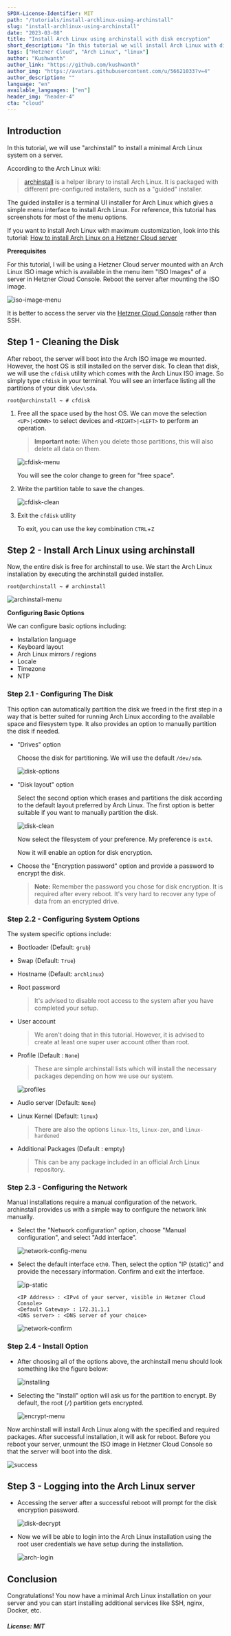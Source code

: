 ```yaml
---
SPDX-License-Identifier: MIT
path: "/tutorials/install-archlinux-using-archinstall"
slug: "install-archlinux-using-archinstall"
date: "2023-03-08"
title: "Install Arch Linux using archinstall with disk encryption"
short_description: "In this tutorial we will install Arch Linux with disk encryption with minimal commands to execute"
tags: ["Hetzner Cloud", "Arch Linux", "linux"]
author: "Kushwanth"
author_link: "https://github.com/kushwanth"
author_img: "https://avatars.githubusercontent.com/u/56621033?v=4"
author_description: ""
language: "en"
available_languages: ["en"]
header_img: "header-4"
cta: "cloud"
---
```


## Introduction

In this tutorial, we will use "archinstall" to install a minimal Arch Linux system on a server. 

According to the Arch Linux wiki:

> [archinstall](https://wiki.archlinux.org/title/archinstall) is a helper library to install Arch Linux. It is packaged with different pre-configured installers, such as a "guided" installer.

The guided installer is a terminal UI installer for Arch Linux which gives a simple menu interface to install Arch Linux. For reference, this tutorial has screenshots for most of the menu options.

If you want to install Arch Linux with maximum customization, look into this tutorial: [How to install Arch Linux on a Hetzner Cloud server](https://community.hetzner.com/tutorials/how-to-install-archlinux-on-a-hetzner-cloud-server)

**Prerequisites**

For this tutorial, I will be using a Hetzner Cloud server mounted with an Arch Linux ISO image which is available in the menu item "ISO Images" of a server in Hetzner Cloud Console. Reboot the server after mounting the ISO image.

![iso-image-menu](images/01_mount-iso.png)

It is better to access the server via the [Hetzner Cloud Console](https://docs.hetzner.com/cloud/servers/getting-started/vnc-console) rather than SSH.

## Step 1 - Cleaning the Disk

After reboot, the server will boot into the Arch ISO image we mounted. However, the host OS is still installed on the server disk. To clean that disk, we will use the `cfdisk` utility which comes with the Arch Linux ISO image. So simply type `cfdisk` in your terminal. You will see an interface listing all the partitions of your disk `\dev\sda`.

```shellsession
root@archinstall ~ # cfdisk
```

1. Free all the space used by the host OS. We can move the selection `<UP>|<DOWN>` to select devices and `<RIGHT>|<LEFT>` to perform an operation.

   > **Important note:** When you delete those partitions, this will also delete all data on them.

   ![cfdisk-menu](images/02_cfdisk.png)

   You will see the color change to green for "free space".

2. Write the partition table to save the changes. 

   ![cfdisk-clean](images/03_cfdisk-clean.png)

3. Exit the `cfdisk` utility

   To exit, you can use the key combination `CTRL`+`Z`

## Step 2 - Install Arch Linux using archinstall

Now, the entire disk is free for archinstall to use. We start the Arch Linux installation by executing the archinstall guided installer.

```shellsession
root@archinstall ~ # archinstall
```

![archinstall-menu](images/04_archinstall-menu.png)

**Configuring Basic Options**

We can configure basic options including:

- Installation language
- Keyboard layout
- Arch Linux mirrors / regions
- Locale
- Timezone
- NTP

### Step 2.1 - Configuring The Disk

This option can automatically partition the disk we freed in the first step in a way that is better suited for running Arch Linux according to the available space and filesystem type. It also provides an option to manually partition the disk if needed.

- "Drives" option

  Choose the disk for partitioning. We will use the default `/dev/sda`.
  
  ![disk-options](images/05_block-drive.png)

- "Disk layout" option

  Select the second option which erases and partitions the disk according to the default layout preferred by Arch Linux. The first option is better suitable if you want to manually partition the disk.
  
  ![disk-clean](images/06_drive-wipe.png)

  Now select the filesystem of your preference. My preference is `ext4`.

  Now it will enable an option for disk encryption. 
  
- Choose the "Encryption password" option and provide a password to encrypt the disk.

  > **Note:** Remember the password you chose for disk encryption. It is required after every reboot. It's very hard to recover any type of data from an encrypted drive.
	
### Step 2.2 - Configuring System Options

The system specific options include:

- Bootloader (Default: `grub`)

- Swap (Default: `True`)

- Hostname (Default: `archlinux`)

- Root password

  > It's advised to disable root access to the system after you have completed your setup.

- User account

  > We aren't doing that in this tutorial. However, it is advised to create at least one super user account other than root.

- Profile (Default : `None`)

  > These are simple archinstall lists which will install the necessary packages depending on how we use our system.
  
  ![profiles](images/07_profile.png)

- Audio server (Default: `None`)

- Linux Kernel (Default: `linux`)

  > There are also the options `linux-lts`, `linux-zen`, and `linux-hardened`

- Additional Packages (Default : empty)

  > This can be any package included in an official Arch Linux repository.

### Step 2.3 - Configuring the Network

Manual installations require a manual configuration of the network. archinstall provides us with a simple way to configure the network link manually.

- Select the "Network configuration" option, choose "Manual configuration", and select "Add interface".

  ![network-config-menu](images/08_network-menu.png)

- Select the default interface `eth0`. Then, select the option "IP (static)" and provide the necessary information. Confirm and exit the interface.

  ![ip-static](images/09_ip-static.png)

  ```
  <IP Address> : <IPv4 of your server, visible in Hetzner Cloud Console>
  <Default Gateway> : 172.31.1.1
  <DNS server> : <DNS server of your choice>
  ```

  ![network-confirm](images/10_ip-confirm.png)

### Step 2.4 - Install Option

- After choosing all of the options above, the archinstall menu should look something like the figure below:
  
  ![installing](images/11_install-button.png)
	
- Selecting the "Install" option will ask us for the partition to encrypt. By default, the root (`/`) partition gets encrypted.
  
  ![encrypt-menu](images/12_install.png)
	
Now archinstall will install Arch Linux along with the specified and required packages. After successful installation, it will ask for reboot. Before you reboot your server, unmount the ISO image in Hetzner Cloud Console so that the server will boot into the disk.

![success](images/install-success.png)

## Step 3 - Logging into the Arch Linux server

- Accessing the server after a successful reboot will prompt for the disk encryption password.

  ![disk-decrypt](images/disk-decrypt.png)

- Now we will be able to login into the Arch Linux installation using the root user credentials we have setup during the installation.

  ![arch-login](images/arch-login.png)
	
## Conclusion

Congratulations! You now have a minimal Arch Linux installation on your server and you can start installing additional services like SSH, nginx, Docker, etc.

##### License: MIT

<!--

Contributor's Certificate of Origin

By making a contribution to this project, I certify that:

(a) The contribution was created in whole or in part by me and I have
    the right to submit it under the license indicated in the file; or

(b) The contribution is based upon previous work that, to the best of my
    knowledge, is covered under an appropriate license and I have the
    right under that license to submit that work with modifications,
    whether created in whole or in part by me, under the same license
    (unless I am permitted to submit under a different license), as
    indicated in the file; or

(c) The contribution was provided directly to me by some other person
    who certified (a), (b) or (c) and I have not modified it.

(d) I understand and agree that this project and the contribution are
    public and that a record of the contribution (including all personal
    information I submit with it, including my sign-off) is maintained
    indefinitely and may be redistributed consistent with this project
    or the license(s) involved.

Signed-off-by: [kushwanth and hello@kushwanth.in]

-->
